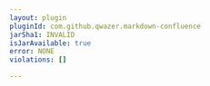 ```yaml
---
layout: plugin
pluginId: com.github.qwazer.markdown-confluence
jarSha1: INVALID
isJarAvailable: true
error: NONE
violations: []

---
```

